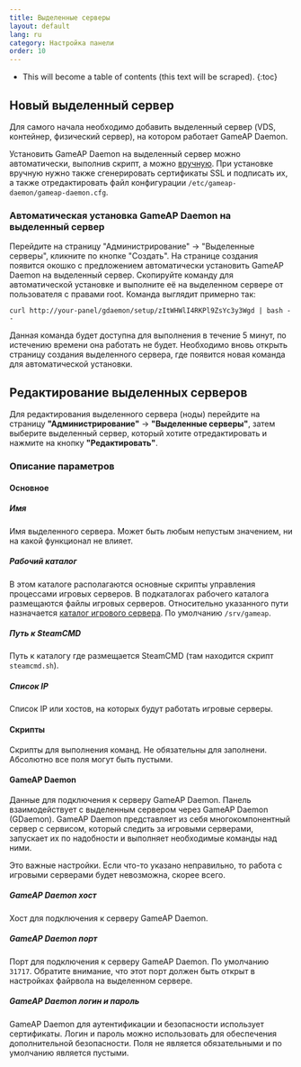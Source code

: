 ```yaml
---
title: Выделенные серверы
layout: default
lang: ru
category: Настройка панели
order: 10
---
```


* This will become a table of contents (this text will be scraped).
{:toc}

## Новый выделенный сервер

Для самого начала необходимо добавить выделенный сервер (VDS, контейнер, физический сервер), на котором работает GameAP Daemon.

Установить GameAP Daemon на выделенный сервер можно автоматически, выполнив скрипт, а можно [вручную](/ru/gameap_daemon.html). При установке вручную нужно также сгенерировать сертификаты SSL и подписать их, а также отредактировать файл конфигурации `/etc/gameap-daemon/gameap-daemon.cfg`.

### Автоматическая установка GameAP Daemon на выделенный сервер

Перейдите на страницу "Администрирование" -> "Выделенные серверы", кликните по кнопке "Создать".
На странице создания появится окошко с предложением автоматически установить GameAP Daemon на выделенный сервер. Скопируйте команду для автоматической установке и выполните её на выделенном сервере от пользователя с правами root. Команда выглядит примерно так:
```
curl http://your-panel/gdaemon/setup/zItWHWlI4RKPl9ZsYc3y3Wgd | bash --
```
Данная команда будет доступна для выполнения в течение 5 минут, по истечению времени она работать не будет. Необходимо вновь открыть страницу создания выделенного сервера, где появится новая команда для автоматической установки.

## Редактирование выделенных серверов

Для редактирования выделенного сервера (ноды) перейдите на страницу **"Администрирование"** -> **"Выделенные серверы"**, затем 
выберите выделенный сервер, который хотите отредактировать и нажмите на кнопку **"Редактировать"**.

### Описание параметров

#### Основное

##### Имя

Имя выделенного сервера. Может быть любым непустым значением, ни на какой функционал не влияет.

##### Рабочий каталог

В этом каталоге располагаются основные скрипты управления процессами игровых серверов. В подкаталогах
рабочего каталога размещаются файлы игровых серверов. Относительно указанного пути назначается 
[каталог игрового сервера](/ru/gameap_configure/game_servers.html#каталог). По умолчанию `/srv/gameap`.

##### Путь к SteamCMD

Путь к каталогу где размещается SteamCMD (там находится скрипт `steamcmd.sh`).

##### Список IP

Список IP или хостов, на которых будут работать игровые серверы.

#### Скрипты

Скрипты для выполнения команд. Не обязательны для заполнени. Абсолютно все поля могут быть пустыми.

#### GameAP Daemon

Данные для подключения к серверу GameAP Daemon. Панель взаимодействует с выделенным сервером через GameAP Daemon 
(GDaemon). GameAP Daemon представляет из себя многокомпонентный сервер с сервисом, который следить за игровыми
серверами, запускает их по надобности и выполняет необходимые команды над ними.

Это важные настройки. Если что-то указано неправильно, то работа с игровыми серверами будет невозможна, скорее всего.

##### GameAP Daemon хост

Хост для подключения к серверу GameAP Daemon.

##### GameAP Daemon порт

Порт для подключения к серверу GameAP Daemon. По умолчанию `31717`. Обратите внимание, что этот порт должен быть
открыт в настройках файрвола на выделенном сервере.

##### GameAP Daemon логин и пароль

GameAP Daemon для аутентификации и безопасности использует сертификаты. Логин и пароль можно использовать для обеспечения
дополнительной безопасности. Поля не является обязательными и по умолчанию является пустыми.
